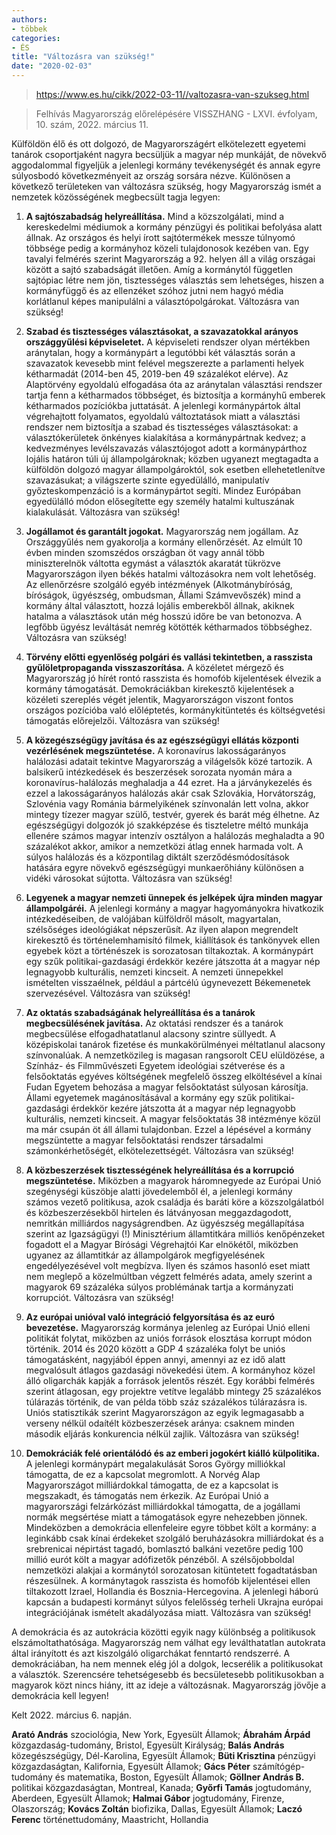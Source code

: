 ```yaml
---
authors:
- többek
categories:
- ÉS
title: "Változásra van szükség!"
date: "2020-02-03"
---
```


> https://www.es.hu/cikk/2022-03-11//valtozasra-van-szukseg.html

> Felhívás Magyarország előrelépésére
> VISSZHANG - LXVI. évfolyam, 10. szám, 2022. március 11.

Külföldön élő és ott dolgozó, de Magyarországért elkötelezett egyetemi tanárok csoportjaként nagyra becsüljük a magyar nép munkáját, de növekvő aggodalommal figyeljük a jelenlegi kormány tevékenységét és annak egyre súlyosbodó következményeit az ország sorsára nézve. Különösen a következő területeken van változásra szükség, hogy Magyarország ismét a nemzetek közösségének megbecsült tagja legyen:

 

1. **A sajtószabadság helyreállítása.** Mind a közszolgálati, mind a kereskedelmi médiumok a kormány pénzügyi és politikai befolyása alatt állnak. Az országos és helyi írott sajtótermékek messze túlnyomó többsége pedig a kormányhoz közeli tulajdonosok kezében van. Egy tavalyi felmérés szerint Magyarország a 92. helyen áll a világ országai között a sajtó szabadságát illetően. Amíg a kormánytól független sajtópiac létre nem jön, tisztességes választás sem lehetséges, hiszen a kormányfüggő és az ellenzéket szóhoz jutni nem hagyó média korlátlanul képes manipulálni a választópolgárokat. Változásra van szükség!

 

2. **Szabad és tisztességes választásokat, a szavazatokkal arányos országgyűlési képviseletet.** A képviseleti rendszer olyan mértékben aránytalan, hogy a kormánypárt a legutóbbi két választás során a szavazatok kevesebb mint felével megszerezte a parlamenti helyek kétharmadát (2014-ben 45, 2019-ben 49 százalékot elérve). Az Alaptörvény egyoldalú elfogadása óta az aránytalan választási rendszer tartja fenn a kétharmados többséget, és biztosítja a kormányhű emberek kétharmados pozíciókba juttatását. A jelenlegi kormánypártok által végrehajtott folyamatos, egyoldalú változtatások miatt a választási rendszer nem biztosítja a szabad és tisztességes választásokat: a választókerületek önkényes kialakítása a kormánypártnak kedvez; a kedvezményes levélszavazás választójogot adott a kormánypárthoz lojális határon túli új állampolgároknak; közben ugyanezt megtagadta a külföldön dolgozó magyar állampolgároktól, sok esetben ellehetetlenítve szavazásukat; a világszerte szinte egyedülálló, manipulatív győzteskompenzáció is a kormánypártot segíti. Mindez  Európában egyedülálló módon  elősegítette egy személy hatalmi kultuszának kialakulását. Változásra van szükség!

 

3. **Jogállamot és garantált jogokat.** Magyarország nem jogállam. Az Országgyűlés nem gyakorolja a kormány ellenőrzését. Az elmúlt 10 évben minden szomszédos országban öt vagy annál több miniszterelnök váltotta egymást a választók akaratát tükrözve  Magyarországon ilyen békés hatalmi változásokra nem volt lehetőség. Az ellenőrzésre szolgáló egyéb intézmények (Alkotmánybíróság, bíróságok, ügyészség, ombudsman, Állami Számvevőszék) mind a kormány által választott, hozzá lojális emberekből állnak, akiknek hatalma a választások után még hosszú időre be van betonozva. A legfőbb ügyész leváltását nemrég kötötték kétharmados többséghez. Változásra van szükség!

 

4. **Törvény előtti egyenlőség polgári és vallási tekintetben, a rasszista gyűlöletpropaganda visszaszorítása.** A közéletet mérgező és Magyarország jó hírét rontó rasszista és homofób kijelentések élvezik a kormány támogatását. Demokráciákban kirekesztő kijelentések a közéleti szereplés végét jelentik, Magyarországon viszont fontos országos pozícióba való előléptetés, kormánykitüntetés és költségvetési támogatás előrejelzői. Változásra van szükség!

 

5. **A közegészségügy javítása és az egészségügyi ellátás központi vezérlésének megszüntetése.** A koronavírus lakosságarányos halálozási adatait tekintve Magyarország a világelsők közé tartozik. A balsikerű intézkedések és beszerzések sorozata nyomán mára a koronavírus-halálozás meghaladja a 44 ezret. Ha a járványkezelés és ezzel a lakosságarányos halálozás akár csak Szlovákia, Horvátország, Szlovénia vagy Románia bármelyikének színvonalán lett volna, akkor mintegy tízezer magyar szülő, testvér, gyerek és barát még élhetne. Az egészségügyi dolgozók jó szakképzése és tiszteletre méltó munkája ellenére számos magyar intenzív osztályon a halálozás meghaladta a 90 százalékot akkor, amikor a nemzetközi átlag ennek harmada volt. A súlyos halálozás és a központilag diktált szerződésmódosítások hatására egyre növekvő egészségügyi munkaerőhiány különösen a vidéki városokat sújtotta. Változásra van szükség!

 

6. **Legyenek a magyar nemzeti ünnepek és jelképek újra minden magyar állampolgáréi.** A jelenlegi kormány a magyar hagyományokra hivatkozik intézkedéseiben, de valójában külföldről másolt, magyartalan, szélsőséges ideológiákat népszerűsít. Az ilyen alapon megrendelt kirekesztő és történelemhamisító filmek, kiállítások és tankönyvek ellen egyebek közt a történészek is sorozatosan tiltakoztak. A kormánypárt egy szűk politikai-gazdasági érdekkör kezére játszotta át a magyar nép legnagyobb kulturális, nemzeti kincseit. A nemzeti ünnepekkel ismételten visszaélnek, például a pártcélú úgynevezett Békemenetek szervezésével. Változásra van szükség!

 

7. **Az oktatás szabadságának helyreállítása és a tanárok megbecsülésének javítása.** Az oktatási rendszer és a tanárok megbecsülése elfogadhatatlanul alacsony szintre süllyedt. A középiskolai tanárok fizetése és munkakörülményei méltatlanul alacsony színvonalúak. A nemzetközileg is magasan rangsorolt CEU elüldözése, a Színház- és Filmművészeti Egyetem ideológiai szétverése és a felsőoktatás egyéves költségének megfelelő összeg elköltésével a kínai Fudan Egyetem behozása a magyar felsőoktatást súlyosan károsítja. Állami egyetemek magánosításával a kormány egy szűk politikai-gazdasági érdekkör kezére játszotta át a magyar nép legnagyobb kulturális, nemzeti kincseit. A magyar felsőoktatás 38 intézménye közül ma már csupán öt áll állami tulajdonban. Ezzel a lépésével a kormány megszüntette a magyar felsőoktatási rendszer társadalmi számonkérhetőségét, elkötelezettségét. Változásra van szükség!

 

8. **A közbeszerzések tisztességének helyreállítása és a korrupció megszüntetése.** Miközben a magyarok háromnegyede az Európai Unió szegénységi küszöbje alatti jövedelemből él, a jelenlegi kormány számos vezető politikusa, azok családja és baráti köre a közszolgálatból és közbeszerzésekből hirtelen és látványosan meggazdagodott, nemritkán milliárdos nagyságrendben. Az ügyészség megállapítása szerint az Igazságügyi (!) Minisztérium államtitkára milliós kenőpénzeket fogadott el a Magyar Bírósági Végrehajtói Kar elnökétől, miközben ugyanez az államtitkár az állampolgárok megfigyelésének engedélyezésével volt megbízva. Ilyen és számos hasonló eset miatt nem meglepő a közelmúltban végzett felmérés adata, amely szerint a magyarok 69 százaléka súlyos problémának tartja a kormányzati korrupciót. Változásra van szükség!

 

9. **Az európai unióval való integráció felgyorsítása és az euró bevezetése.** Magyarország kormánya jelenleg az Európai Unió elleni politikát folytat, miközben az uniós források elosztása korrupt módon történik. 2014 és 2020 között a GDP 4 százaléka folyt be uniós támogatásként, nagyjából éppen annyi, amennyi az ez idő alatt megvalósult átlagos gazdasági növekedési ütem. A kormányhoz közel álló oligarchák kapják a források jelentős részét. Egy korábbi felmérés szerint átlagosan, egy projektre vetítve legalább mintegy 25 százalékos túlárazás történik, de van példa több száz százalékos túlárazásra is. Uniós statisztikák szerint Magyarországon az egyik legmagasabb a verseny nélkül odaítélt közbeszerzések aránya: csaknem minden második eljárás konkurencia nélkül zajlik. Változásra van szükség!

 

10. **Demokráciák felé orientálódó és az emberi jogokért kiálló külpolitika.** A jelenlegi kormánypárt megalakulását Soros György milliókkal támogatta, de ez a kapcsolat megromlott. A Norvég Alap Magyarországot milliárdokkal támogatta, de ez a kapcsolat is megszakadt, és támogatás nem érkezik. Az Európai Unió a magyarországi felzárkózást milliárdokkal támogatta, de a jogállami normák megsértése miatt a támogatások egyre nehezebben jönnek. Mindeközben a demokrácia ellenfeleire egyre többet költ a kormány: a leginkább csak kínai érdekeket szolgáló beruházásokra milliárdokat és a srebrenicai népirtást tagadó, bomlasztó balkáni vezetőre pedig 100 millió eurót költ a magyar adófizetők pénzéből. A szélsőjobboldal nemzetközi alakjai a kormánytól sorozatosan kitüntetett fogadtatásban részesülnek. A kormánytagok rasszista és homofób kijelentései ellen tiltakozott Izrael, Hollandia és Bosznia-Herce­govina. A jelenlegi háború kapcsán a budapesti kormányt súlyos felelősség terheli Ukrajna európai integrációjának ismételt akadályozása miatt. Változásra van szükség!

 

A demokrácia és az autokrácia közötti egyik nagy különbség a politikusok elszámoltathatósága. Magyarország nem válhat egy leválthatatlan autokrata által irányított és azt kiszolgáló oligarchákat fenntartó rendszerré. A demokráciában, ha nem mennek elég jól a dolgok, lecserélik a politikusokat a választók. Szerencsére tehetségesebb és becsületesebb politikusokban a magyarok közt nincs hiány, itt az ideje a változásnak. Magyarország jövője a demokrácia kell legyen!

Kelt 2022. március 6. napján.

 

**Arató András**  szociológia, New York, Egyesült Államok; **Ábrahám Árpád**  közgazdaság-tudomány, Bristol, Egyesült Királyság; **Balás András**  közegészségügy, Dél-Karolina, Egyesült Államok; **Büti Krisztina**  pénzügyi közgazdaságtan, Kalifornia, Egyesült Államok; **Gács Péter**  számítógép-tudomány és matematika, Boston, Egyesült Államok; **Göllner András B.**  politikai közgazdaságtan, Montreal, Kanada; **Győrfi Tamás**  jogtudomány, Aberdeen, Egyesült Államok; **Halmai Gábor**  jogtudomány, Firenze, Olaszország; **Kovács Zoltán**  biofizika, Dallas, Egyesült Államok; **Laczó Ferenc**  történettudomány, Maastricht, Hollandia

